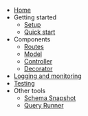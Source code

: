 * [Home](README)
* Getting started
  * [Setup](getting_started/setup)
  * [Quick start](getting_started/quick_start)
* Components
  * [Routes](components/routes)
  * [Model](components/model)
  * [Controller](components/controller)
  * [Decorator](components/decorator)
* [Logging and monitoring](logging_and_monitoring/logging_and_monitoring)
* [Testing](testing/testing)
* Other tools
  * [Schema Snapshot](other_tools/schema_dump)
  * [Query Runner](other_tools/query_runner)
